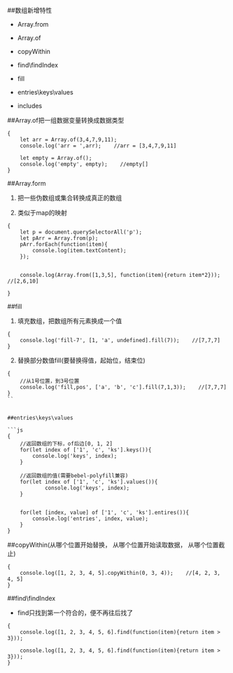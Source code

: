 ##数组新增特性

- Array.from

- Array.of

- copyWithin

- find\findIndex

- fill

- entries\keys\values

- includes



##Array.of把一组数据变量转换成数据类型

```
{
    let arr = Array.of(3,4,7,9,11);
    console.log('arr = ',arr);    //arr = [3,4,7,9,11]
    
    let empty = Array.of();
    console.log('empty', empty);    //empty[]
}
```


##Array.form

1. 把一些伪数组或集合转换成真正的数组

2. 类似于map的映射

```
{
    let p = document.querySelectorAll('p');
    let pArr = Array.from(p);
    pArr.forEach(function(item){
        console.log(item.textContent);
    });
    
    
    console.log(Array.from([1,3,5], function(item){return item*2}));    //[2,6,10]
    
}
```


##fill

1. 填充数组，把数组所有元素换成一个值

```
{
    console.log('fill-7', [1, 'a', undefined].fill(7));    //[7,7,7]
}
```


2. 替换部分数值fill(要替换得值，起始位，结束位) 

```
{
    //从1号位置，到3号位置
    console.log('fill,pos', ['a', 'b', 'c'].fill(7,1,3));    //[7,7,7]
}
``


##entries\keys\values

```js
{
    //返回数组的下标，of后边[0, 1, 2]
    for(let index of ['1', 'c', 'ks'].keys()){
        console.log('keys', index);
    }
    
    //返回数组的值(需要bebel-polyfill兼容)
    for(let index of ['1', 'c', 'ks'].values()){
            console.log('keys', index);
    }
    
    
    for(let [index, value] of ['1', 'c', 'ks'].entires()){
        console.log('entries', index, value);
    }
}
```


##copyWithin(从哪个位置开始替换， 从哪个位置开始读取数据， 从哪个位置截止)

```
{
    console.log([1, 2, 3, 4, 5].copyWithin(0, 3, 4));    //[4, 2, 3, 4, 5]
}
```


##find\findIndex

- find只找到第一个符合的，便不再往后找了

```
{
    console.log([1, 2, 3, 4, 5, 6].find(function(item){return item > 3}));
    
    console.log([1, 2, 3, 4, 5, 6].find(function(item){return item > 3}));
}
```

































